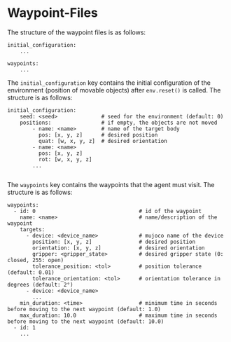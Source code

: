 # Waypoint-Files

The structure of the waypoint files is as follows:

```
initial_configuration:
    ...
    
waypoints:
    ...
```

The `initial_configuration` key contains 
the initial configuration of the environment 
(position of movable objects) after `env.reset()` is called. The structure is as follows:

```
initial_configuration:
    seed: <seed>              # seed for the environment (default: 0)
    positions:                # if empty, the objects are not moved
        - name: <name>        # name of the target body
          pos: [x, y, z]      # desired position
          quat: [w, x, y, z]  # desired orientation
        - name: <name>
          pos: [x, y, z]
          rot: [w, x, y, z]
        ...
    
```

The `waypoints` key contains the waypoints that the agent must visit. The structure is as follows:

```
waypoints:
  - id: 0                                 # id of the waypoint
    name: <name>                          # name/description of the waypoint
    targets:
      - device: <device_name>             # mujoco name of the device
        position: [x, y, z]               # desired position
        orientation: [x, y, z]            # desired orientation
        gripper: <gripper_state>          # desired gripper state (0: closed, 255: open)
        tolerance_position: <tol>         # position tolerance (default: 0.01)
        tolerance_orientation: <tol>      # orientation tolerance in degrees (default: 2°)
      - device: <device_name>
        ...
    min_duration: <time>                  # minimum time in seconds before moving to the next waypoint (default: 1.0)
    max_duration: 10.0                    # maximum time in seconds before moving to the next waypoint (default: 10.0)
  - id: 1
    ...
```